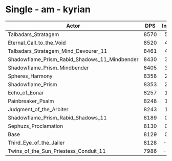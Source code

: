 # Single - am - kyrian
| Actor | DPS | Increase |
|---|:---:|:---:|
|Talbadars_Stratagem|8570|5.42%|
|Eternal_Call_to_the_Void|8520|4.81%|
|Talbadars_Stratagem_Mind_Devourer_11|8461|4.08%|
|Shadowflame_Prism_Rabid_Shadows_11_Mindbender|8430|3.69%|
|Shadowflame_Prism_Mindbender|8405|3.39%|
|Spheres_Harmony|8358|2.82%|
|Shadowflame_Prism|8353|2.75%|
|Echo_of_Eonar|8257|1.56%|
|Painbreaker_Psalm|8248|1.46%|
|Judgment_of_the_Arbiter|8243|1.40%|
|Shadowflame_Prism_Rabid_Shadows_11|8189|0.73%|
|Sephuzs_Proclamation|8130|0.01%|
|Base|8129|0.00%|
|Third_Eye_of_the_Jailer|8128|-0.02%|
|Twins_of_the_Sun_Priestess_Conduit_11|7986|-1.76%|
